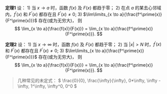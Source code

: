 __定理1__ 设：
    1) 当 $x \to a$ 时，函数 $f(x)$ 及 $F(x)$ 都趋于零；
    2) 在点 $a$ 的某去心邻域内，$f^\prime (x)$ 和 $F^\prime(x)$ 都存在且 $F^\prime (x) \neq 0$;
    3) $\lim\limits_{x \to a}{\frac{f^\prime(x)}{F^\prime(x)}}$ 存在(或为无穷大)，
   则 $$ \lim_{x \to a}{\frac{f(x)}{F(x)}} = \lim_{x \to a}{\frac{f^\prime(x)}{F^\prime(x)}}. $$

__定理2__ 设：
    1) 当 $x \to \infty$ 时，函数 $f(x)$ 及 $F(x)$ 都趋于零；
    2) 当 $|x| > N$ 时，$f^\prime (x)$ 和 $F^\prime(x)$ 都存在且 $F^\prime (x) \neq 0$;
    3) $\lim\limits_{x \to a}{\frac{f^\prime(x)}{F^\prime(x)}}$ 存在(或为无穷大)，
   则 $$ \lim_{x \to a}{\frac{f(x)}{F(x)}} = \lim_{x \to a}{\frac{f^\prime(x)}{F^\prime(x)}}. $$
   
> 几种常见的未定式：
> $ \frac{0}{0}, \frac{\infty}{\infty}, 0*\infty, \infty - \infty, 1^\infty, \infty^0, 0^0 $